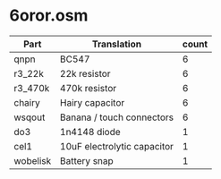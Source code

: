 6oror.osm
==========
| **Part** | **Translation** |**count** |
|----------|-----------|-----------|
|qnpn|BC547 |6| 
|r3_22k|22k resistor |6| 
|r3_470k|470k resistor |6| 
|chairy|Hairy capacitor |6| 
|wsqout|Banana / touch connectors |6| 
|do3|1n4148 diode |1| 
|cel1|10uF electrolytic capacitor |1| 
|wobelisk|Battery snap |1| 
